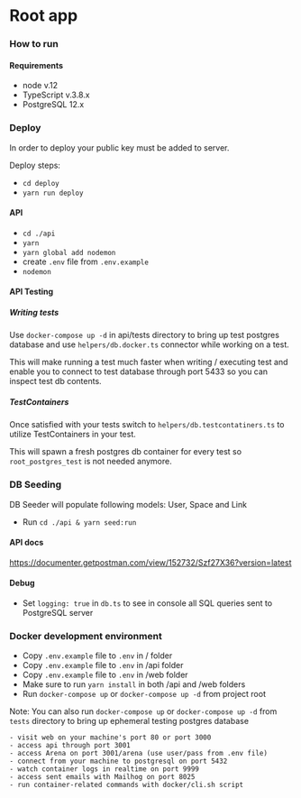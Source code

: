 # Root app

### How to run

#### Requirements
- node v.12
- TypeScript v.3.8.x
- PostgreSQL 12.x

### Deploy
In order to deploy your public key must be added to server.

Deploy steps:
- `cd deploy`
- `yarn run deploy`

#### API
- `cd ./api`
- `yarn`
- `yarn global add nodemon`
- create `.env` file from `.env.example`
- `nodemon`

#### API Testing

##### Writing tests
Use `docker-compose up -d` in api/tests directory to bring up test postgres database and use `helpers/db.docker.ts` connector while working on a test.

This will make running a test much faster when writing / executing test and enable you to connect to test database through port 5433 so you can inspect test db contents.

##### TestContainers

Once satisfied with your tests switch to `helpers/db.testcontatiners.ts` to utilize TestContainers in your test.

This will spawn a fresh postgres db container for every test so `root_postgres_test` is not needed anymore.

### DB Seeding
DB Seeder will populate following models: User, Space and Link

- Run `cd ./api & yarn seed:run`

#### API docs

https://documenter.getpostman.com/view/152732/Szf27X36?version=latest

#### Debug
- Set `logging: true` in `db.ts` to see in console all SQL queries sent to PostgreSQL server

### Docker development environment

- Copy `.env.example` file to `.env` in / folder
- Copy `.env.example` file to `.env` in /api folder
- Copy `.env.example` file to `.env` in /web folder
- Make sure to run `yarn install` in both /api and /web folders
- Run `docker-compose up` or `docker-compose up -d` from project root

Note: You can also run `docker-compose up` or `docker-compose up -d` from `tests` directory to bring up ephemeral testing postgres database

```
- visit web on your machine's port 80 or port 3000
- access api through port 3001
- access Arena on port 3001/arena (use user/pass from .env file) 
- connect from your machine to postgresql on port 5432
- watch container logs in realtime on port 9999
- access sent emails with Mailhog on port 8025
- run container-related commands with docker/cli.sh script
```

